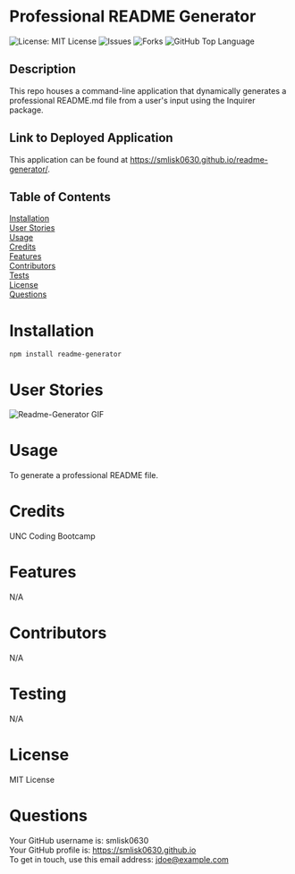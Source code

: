
# Professional README Generator
![License: MIT License](https://img.shields.io/badge/License-MIT-blue.svg)
![Issues](https://img.shields.io/github/issues/smlisk0630/readme-generator)
![Forks](https://img.shields.io/github/forks/smlisk0630/readme-generator)
![GitHub Top Language](https://img.shields.io/github/languages/top/smlisk0630/readme-generator)
## Description
This repo houses a command-line application that dynamically generates a professional README.md file from a user's input using the Inquirer package.
## Link to Deployed Application
This application can be found at https://smlisk0630.github.io/readme-generator/.
## Table of Contents
[Installation](https://smlisk0630.github.io/readme-generator#installation)  
[User Stories](https://smlisk0630.github.io/readme-generator#stories)  
[Usage](https://smlisk0630.github.io/readme-generator#usage)  
[Credits](https://smlisk0630.github.io/readme-generator#credits)  
[Features](https://smlisk0630.github.io/readme-generator#features)    
[Contributors](https://smlisk0630.github.io/readme-generator#contributors)  
[Tests](https://smlisk0630.github.io/readme-generator#tests)  
[License](https://smlisk0630.github.io/readme-generator#license)  
[Questions](https://smlisk0630.github.io/readme-generator#questions)
# Installation
```
npm install readme-generator
```
# User Stories
![Readme-Generator GIF](assets/README-Generator.gif)
# Usage
To generate a professional README file.
# Credits
UNC Coding Bootcamp
# Features
N/A
# Contributors
N/A
# Testing
N/A
# License
MIT License
# Questions
Your GitHub username is: smlisk0630  
Your GitHub profile is: https://smlisk0630.github.io  
To get in touch, use this email address: jdoe@example.com
